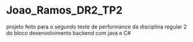 # Joao_Ramos_DR2_TP2

projeto feito para o segundo teste de performance da disciplina regular 2 do bloco desenvolvimento backend com java e C#